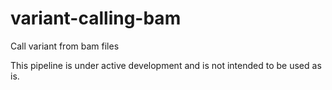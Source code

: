 # variant-calling-bam
 Call variant from bam files

This pipeline is under active development and is not intended to be used as is.
